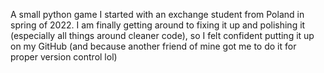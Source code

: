 A small python game I started with an exchange student from Poland in spring of 2022. I am finally getting around to fixing it up and polishing it (especially all things around cleaner code), so I felt confident putting it up on my GitHub (and because another friend of mine got me to do it for proper version control lol)
